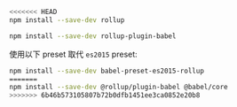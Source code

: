 ```sh
<<<<<<< HEAD
npm install --save-dev rollup
```

```sh
npm install --save-dev rollup-plugin-babel
```

使用以下 preset 取代 `es2015` preset:

```sh
npm install --save-dev babel-preset-es2015-rollup
=======
npm install --save-dev @rollup/plugin-babel @babel/core
>>>>>>> 6b46b573105807b72b0dfb1451ee3ca0852e20b8
```
